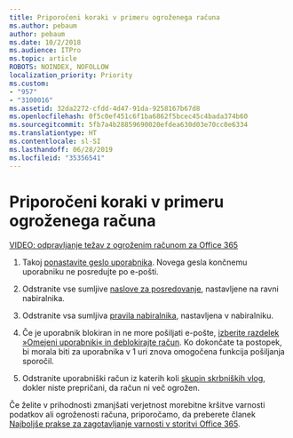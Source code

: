 ```yaml
---
title: Priporočeni koraki v primeru ogroženega računa
ms.author: pebaum
author: pebaum
ms.date: 10/2/2018
ms.audience: ITPro
ms.topic: article
ROBOTS: NOINDEX, NOFOLLOW
localization_priority: Priority
ms.custom:
- "957"
- "3100016"
ms.assetid: 32da2272-cfdd-4d47-91da-9258167b67d8
ms.openlocfilehash: 0f5c0ef451c6f1ba6862f5bcec45c4bada374b60
ms.sourcegitcommit: 5fb7a4b28859690020efdea630d03e70cc0e6334
ms.translationtype: HT
ms.contentlocale: sl-SI
ms.lasthandoff: 06/28/2019
ms.locfileid: "35356541"
---
```

# <a name="recommended-steps-to-take-if-an-account-is-compromised"></a>Priporočeni koraki v primeru ogroženega računa

[VIDEO: odpravljanje težav z ogroženim računom za Office 365](https://www.microsoft.com/videoplayer/embed/RE2jvOb?pid=ocpVideo0-innerdiv-oneplayer&amp;postJsllMsg=true&amp;maskLevel=20&amp;autoplay=true)
  
1. Takoj [ponastavite geslo uporabnika](https://support.office.com/article/7a5d073b-7fae-4aa5-8f96-9ecd041aba9c). Novega gesla končnemu uporabniku ne posredujte po e-pošti.

2. Odstranite vse sumljive [naslove za posredovanje](https://support.office.com/article/ab5eb117-0f22-4fa7-a662-3a6bdb0add74), nastavljene na ravni nabiralnika.

3. Odstranite vsa sumljiva [pravila nabiralnika](https://support.office.com/article/1433E3A0-7FB0-4999-B536-50E05CB67FED), nastavljena v nabiralniku.

4. Če je uporabnik blokiran in ne more pošiljati e-pošte, [izberite razdelek »Omejeni uporabniki« in deblokirajte račun](https://protection.office.com/?hash=/restrictedusers). Ko dokončate ta postopek, bi morala biti za uporabnika v 1 uri znova omogočena funkcija pošiljanja sporočil.

5. Odstranite uporabniški račun iz katerih koli [skupin skrbniških vlog](https://support.office.com/article/eac4d046-1afd-4f1a-85fc-8219c79e1504), dokler niste prepričani, da račun ni več ogrožen.

Če želite v prihodnosti zmanjšati verjetnost morebitne kršitve varnosti podatkov ali ogroženosti računa, priporočamo, da preberete članek [Najboljše prakse za zagotavljanje varnosti v storitvi Office 365](https://support.office.com/article/9295e396-e53d-49b9-ae9b-0b5828cdedc3).
  